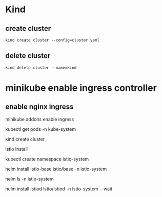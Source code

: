 # Kind 

## create cluster

```shell
kind create cluster --config=cluster.yaml 
```

## delete cluster

```shell
kind delete cluster --name=kind
```













# minikube enable ingress controller

## enable nginx ingress
minikube addons enable ingress

kubectl get pods -n kube-system



kind create cluster




istio install

kubectl create namespace istio-system

helm install istio-base istio/base -n istio-system

helm ls -n istio-system

helm install istiod istio/istiod -n istio-system --wait

